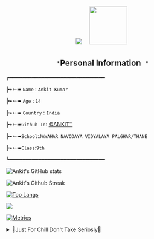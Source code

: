 <h1 align="center">
  <img src="https://readme-typing-svg.herokuapp.com?color=F77247&size=50&center=true&vCenter=true&width=450&lines=Hello+there!;+I'm+Ankit+Kumar">
  &nbsp; <img src="https://media.giphy.com/media/WUlplcMpOCEmTGBtBW/giphy.gif" width="100">
</h1>

<h2 align="center"><b> ⠐Personal Information ⠐ </b></h2>
┏━━━━━━━━━━━━━━━━━━━━━━━━━━━━━━

┣•➳➠ ```Name``` : ```Ankit Kumar```

┣•➳➠ ```Age``` : ```14```

┣•➳➠ ```Country``` : ```India```

┣•➳➠```Github Id```: [©ANKIT™](https://github.com/GODOP-ANKIT)

┣•➳➠```School```:```JAWAHAR NAVODAYA VIDYALAYA PALGHAR/THANE```

┣•➳➠```Class```:```9th```

┗━━━━━━━━━━━━━━━━━━━━━━━━━━━━━━

![Ankit's GitHub stats](https://github-readme-stats.vercel.app/api?username=GODOP-ANKIT&show_icons=true&theme=midnight-purple)

![Ankit's Github Streak](https://github-readme-streak-stats.herokuapp.com/?user=GODOP-ANKIT&theme=midnight-purple&show_icon=true)

[![Top Langs](https://github-readme-stats.vercel.app/api/top-langs/?username=GODOP-ANKIT&layout=compact&theme=midnight-purple)](https://github.com/GODOP-ANKIT)

<img src="https://readme-typing-svg.herokuapp.com?color=F77247&width=420&lines=Thank+You+🌷+Love+You+😝">

[![Metrics](https://metrics.lecoq.io/GODOP-ANKIT?template=classic&base.header=0&base.metadata=0&isocalendar=1&languages=1&people=1&isocalendar.duration=half-year&languages.limit=8&languages.sections=most-used&languages.colors=github&languages.threshold=0%25&languages.indepth=false&languages.recent.load=300&languages.recent.days=14&people.limit=24&people.size=28&people.types=followers%2C%20following&people.identicons=false&people.shuffle=false&config.timezone=Asia%2FCalcutta)](https://t.me/GODOPBOY)
 
<details>
  <summary>🔰Just For Chill Don't Take Seriosly🔰</summary>

<details>
  <summary>🔰First🔰</summary>
『ɢɪʀʟғʀɪᴇɴᴅ अपनी हो या पराई सबसे प्यार करो,
छोटी सी जिंदगी है इसमे क्या अपना पराया देखना』
</details>

<details>
  <summary>🔰Second🔰</summary>
『нαρριηεss/gιяℓғяιεη∂😜 ιs ℓιкε α мσsqυιтσ 
ιғ үσυ ℓσσк ғσя ιт,ιт ωιℓℓ ηεvεя cσмε тσ үσυ 
вυт ιғ үσυ sιт вαcк & αвsεяvε ιт'z αℓωαүs αяσυη∂ үσυ!』
</details>
  
<details>
  <summary>🔰Third🔰</summary>
♕ᴅᴇᴀʀ ʙᴏʏs,ʟɪғᴇ ɪs ʟɪᴍɪᴛᴇᴅ ᴀɴᴅ ɢɪʀʟs ᴀʀᴇ ᴜɴʟɪᴍɪᴛᴇᴅ,sᴏ sᴛᴏᴘ ᴄʜᴀsɪɴɢ♕
</details>
  
<details>
  <summary>🔰Forth🔰</summary>
❰★ɢɪʀʟs ᴀʀᴇ ʟɪᴋᴇ υsεяηαмεs ᴛʜᴇ ᴏɴᴇ ɪ ʟɪᴋᴇ ᴀʀᴇ ᴀʟʀᴇᴀᴅʏ ᴛᴀᴋᴇɴ★❱
</details>
  
<details>
  <summary>🔰Fifth🔰</summary>
『✰яєgισи ωну ι'м ѕιиgℓє..🖤🤧
ι ∂σи'т тяυѕт αиуσиє єαѕιℓу ..🥺
ι ∂σи'т υѕє αиуσиє fσя тιмєραѕѕ..🙂
ι ∂σи'т ωαииα αиуσиє тσ ¢σитяσℓ мє..😐
му gσαℓѕ я ιмρσятαит тнαи ℓσνє..🤗✰』
</details>
  
<details>
  <summary>🔰Sixth🔰</summary>
  εαҡ ɓααƭ ɓαƭα ɦµ ɱαเ...!!!
ℓσɠ ɓσɦσƭ α૮૮ɦε  ɦσƭε  ɦαเ ყα૨૨,รเ૨ƒ ҡµ૮ɦ ℓσɠσ รε µℓƭα รµɳҡε ƭµɱ µɳɦε ɓµ૨α รαɱʝɳα รɦµ૨µ ҡα૨ ∂εƭε ɦσ🥺💔
</details>
</details>

<!---
GODOP-ANKIT/GODOP-ANKIT is a ✨ special ✨ repository because its `README.md` (this file) appears on your GitHub profile.
You can click the Preview link to take a look at your changes.
---> 
